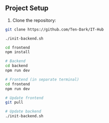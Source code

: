 ## Project Setup

1. Clone the repository:
```bash
git clone https://github.com/Ten-Dark/IT-Hub

./init-backend.sh

cd frontend
npm install

# Backend
cd backend
npm run dev

# Frontend (in separate terminal)
cd frontend
npm run dev

# Update frontend
git pull

# Update backend
./init-backend.sh
